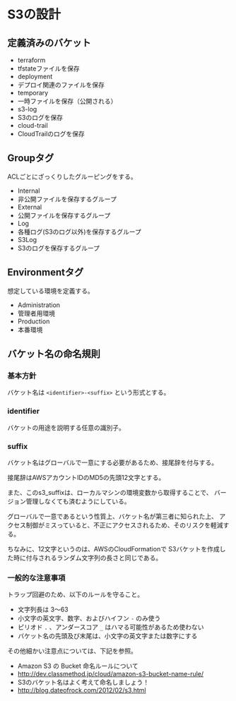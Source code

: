 # S3の設計

## 定義済みのバケット

* terraform
 * tfstateファイルを保存
* deployment
 * デプロイ関連のファイルを保存
* temporary
 * 一時ファイルを保存（公開される）
* s3-log
 * S3のログを保存
* cloud-trail
 * CloudTrailのログを保存


## Groupタグ

ACLごとにざっくりしたグルーピングをする。

* Internal
 * 非公開ファイルを保存するグループ
* External
 * 公開ファイルを保存するグループ
* Log
 * 各種ログ(S3のログ以外)を保存するグループ
* S3Log
 * S3のログを保存するグループ


## Environmentタグ

想定している環境を定義する。

* Administration
 * 管理者用環境
* Production
 * 本番環境


## バケット名の命名規則

### 基本方針

バケット名は ```<identifier>-<suffix>``` という形式とする。


### identifier

バケットの用途を説明する任意の識別子。


### suffix

バケット名はグローバルで一意にする必要があるため、接尾辞を付与する。

接尾辞はAWSアカウントIDのMD5の先頭12文字とする。

また、このs3_suffixは、ローカルマシンの環境変数から取得することで、
バージョン管理しなくても済むようにしている。

グローバルで一意であるという性質上、バケット名が第三者に知られた上、
アクセス制御がミスっていると、不正にアクセスされるため、そのリスクを軽減する。

ちなみに、12文字というのは、AWSのCloudFormationで
S3バケットを作成した時に付与されるランダム文字列の長さと同じである。


### 一般的な注意事項

トラップ回避のため、以下のルールを守ること。

* 文字列長は 3～63
* 小文字の英文字、数字、およびハイフン ```-``` のみ使う
* ピリオド ```.``` 、アンダースコア ```_``` はハマる可能性があるため使わない
* バケット名の先頭及び末尾は、小文字の英文字または数字にする

その他細かい注意点については、下記を参照。

* Amazon S3 の Bucket 命名ルールについて
 * http://dev.classmethod.jp/cloud/amazon-s3-bucket-name-rule/
* S3のバケット名はよく考えて命名しましょう！
 * http://blog.dateofrock.com/2012/02/s3.html

